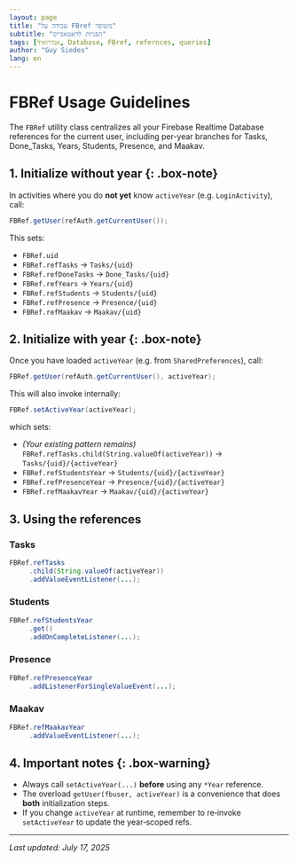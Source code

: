 ```yaml
---
layout: page
title: "עבודה על FBref משופר"
subtitle: "הפניות לדאטאבייס"
tags: [אנדרואיד, Database, FBref, refernces, queries]
author: "Guy Siedes"
lang: en
---
```


<!-- https://chatgpt.com/g/g-p-6877d64a7b30819184c2b08610fe6be3-guyfirebasefinal/c/6878cad2-5d50-800e-8499-6db3a8fb9d88 -->


<style>
html {
  direction: ltr !important;
}
body {
  text-align: left !important;
}
</style>


# FBRef Usage Guidelines

The `FBRef` utility class centralizes all your Firebase Realtime Database references for the current user, including per-year branches for Tasks, Done\_Tasks, Years, Students, Presence, and Maakav.

## 1. Initialize without year {: .box-note}

In activities where you do **not yet** know `activeYear` (e.g. `LoginActivity`), call:

```java
FBRef.getUser(refAuth.getCurrentUser());
```

This sets:

* `FBRef.uid`
* `FBRef.refTasks` → `Tasks/{uid}`
* `FBRef.refDoneTasks` → `Done_Tasks/{uid}`
* `FBRef.refYears` → `Years/{uid}`
* `FBRef.refStudents` → `Students/{uid}`
* `FBRef.refPresence` → `Presence/{uid}`
* `FBRef.refMaakav` → `Maakav/{uid}`

## 2. Initialize with year {: .box-note}

Once you have loaded `activeYear` (e.g. from `SharedPreferences`), call:

```java
FBRef.getUser(refAuth.getCurrentUser(), activeYear);
```

This will also invoke internally:

```java
FBRef.setActiveYear(activeYear);
```

which sets:

* *(Your existing pattern remains)* `FBRef.refTasks.child(String.valueOf(activeYear))` → `Tasks/{uid}/{activeYear}`
* `FBRef.refStudentsYear` → `Students/{uid}/{activeYear}`
* `FBRef.refPresenceYear` → `Presence/{uid}/{activeYear}`
* `FBRef.refMaakavYear` → `Maakav/{uid}/{activeYear}`

## 3. Using the references

### Tasks

```java
FBRef.refTasks
     .child(String.valueOf(activeYear))
     .addValueEventListener(...);
```

### Students

```java
FBRef.refStudentsYear
     .get()
     .addOnCompleteListener(...);
```

### Presence

```java
FBRef.refPresenceYear
     .addListenerForSingleValueEvent(...);
```

### Maakav

```java
FBRef.refMaakavYear
     .addValueEventListener(...);
```

## 4. Important notes {: .box-warning}

* Always call `setActiveYear(...)` **before** using any `*Year` reference.
* The overload `getUser(fbuser, activeYear)` is a convenience that does **both** initialization steps.
* If you change `activeYear` at runtime, remember to re‑invoke `setActiveYear` to update the year‑scoped refs.

---

*Last updated: July 17, 2025*
